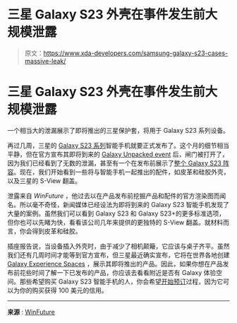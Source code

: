 # 三星 Galaxy S23 外壳在事件发生前大规模泄露

> 原文：<https://www.xda-developers.com/samsung-galaxy-s23-cases-massive-leak/>

# 三星 Galaxy S23 外壳在事件发生前大规模泄露

一个相当大的泄漏展示了即将推出的三星保护套，将用于 Galaxy S23 系列设备。

再过几周，三星的 [Galaxy S23 系列](https://www.xda-developers.com/samsung-galaxy-s23/)智能手机就要正式发布了。这个月的细节相当平静，但在官方宣布其即将到来的 [Galaxy Unpacked event](https://www.xda-developers.com/samsung-galaxy-unpacked-2023-february-1/) 后，闸门被打开了，因为我们已经看到了无数的泄漏，甚至有一个在发布前展示了[整个 Galaxy S23 阵容](https://www.xda-developers.com/samsung-galaxy-s23-lineup-leaked-renders/)。现在，我们开始看到一些将与智能手机一起推出的配件，如皮革和硅胶外壳，以及三星的 S-View 翻盖。

泄露来自 *WinFuture* ，他过去以在产品发布前挖掘产品和配件的官方渲染图而闻名。所以毫不奇怪，新闻媒体已经设法为即将到来的 Galaxy S23 智能手机发现了大量的案例。虽然我们可以看到 Galaxy S23 和 Galaxy S23+的更多标准选项，但你也可以先睹为快，看看该公司几年来提供的更独特的 S-View 翻盖。就材料而言，你会得到皮革和硅胶。

插座报告说，当设备插入外壳时，由于减少了相机颠簸，它应该与桌子齐平。虽然我们还有几周时间才能等到官方宣布，但三星最近确实宣布，它将在世界各地创建 [Galaxy Experience Spaces](https://www.xda-developers.com/samsung-galaxy-experience-spaces-2023/) ，展示其即将推出的产品。因此，如果你想在产品发布前花些时间了解一下已发布的产品，你应该去看看附近是否有 Galaxy 体验空间。那些希望购买 Galaxy S23 智能手机的人，你会希望[开始预订](https://www.xda-developers.com/how-to-reserve-the-samsung-galaxy-s23/)过程，因为它可以为你的购买获得 100 美元的信用。

* * *

**来源** : [WinFuture](https://winfuture.de/news,134064.html)